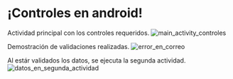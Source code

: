# ¡Controles en android!
Actividad principal con los controles requeridos.
![main_activity_controles](https://github.com/Hecmi/Controls_in_android/assets/120283562/04542c5a-c3f9-4157-ba79-079e0b90cef9.png)

Demostración de validaciones realizadas.
![error_en_correo](https://github.com/Hecmi/Controls_in_android/assets/120283562/a6fec8fa-c75f-49c0-b528-feca13936b0b)

Al estár validados los datos, se ejecuta la segunda actividad.
![datos_en_segunda_actividad](https://github.com/Hecmi/Controls_in_android/assets/120283562/469691e3-8568-44c6-a15a-01cf8b348526)

